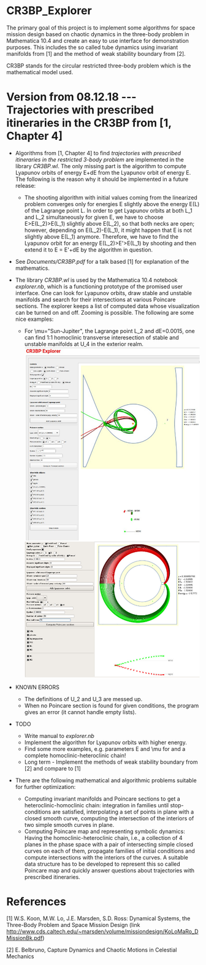 # CR3BP_Explorer

The primary goal of this project is to implement some algorithms for space mission design based on chaotic dynamics in the three-body problem in Mathematica 10.4 and create an easy to use interface for demonstration purposes. This includes the so called tube dynamics using invariant manifolds from [1] and the method of weak stability boundary from [2].

CR3BP stands for the circular restricted three-body problem which is the mathematical model used.

Version from 08.12.18 --- Trajectories with prescribed itineraries in the CR3BP from [1, Chapter 4]
=====================

* Algorithms from [1, Chapter 4] to find *trajectories with prescribed itineraries in the restricted 3-body problem* are implemented in the library *CR3BP.wl*. The only missing part is the algorithm to compute Lyapunov orbits of energy E+dE from the Lyapunov orbit of energy E. The following is the reason why it should be implemented in a future release: 

  * The shooting algorithm with initial values coming from the linearized problem converges only for energies E slightly above the energy E(L) of the Lagrange point L. In order to get Lyapunov orbits at both L_1 and L_2 simultaneously for given E, we have to choose E>E(L_2)>E(L_1) slightly above E(L_2), so that both necks are open; however, depending on E(L_2)-E(L_1), it might happen that E is not slightly above E(L_1) anymore. Therefore, we have to find the Lyapunov orbit for an energy E(L_2)>E'>E(L_1) by shooting and then extend it to E = E'+dE by the algorithm in question. 

* See *Documents/CR3BP.pdf* for a talk based [1] for explanation of the mathematics.

* The library *CR3BP.wl* is used by the Mathematica 10.4 notebook *explorer.nb*, which is a functioning prototype of the promised user interface. One can look for Lyapunov orbits, draw stable and unstable manifolds and search for their intersections at various Poincare sections. The explorer keeps a list of computed data whose visualization can be turned on and off. Zooming is possible. The following are some nice examples:
  * For \mu="Sun-Jupiter",  the Lagrange point L_2 and dE=0.0015, one can find 1:1 homoclinic transverse interesection of stable and unstable manifolds at U_4 in the exterior realm.
  ![alt text](https://github.com/p135246/CR3BP_Explorer/blob/master/Graphics/moonflyby.jpg)
  ![alt text](https://github.com/p135246/CR3BP_Explorer/blob/master/Graphics/11homoclinig.jpeg)

* KNOWN ERRORS
  * The definitions of U_2 and U_3 are messed up.
  * When no Poincare section is found for given conditions, the program gives an error (it cannot handle empty lists). 

* TODO
  * Write manual to *explorer.nb*
  * Implement the algorithm for Lyapunov orbits with higher energy.
  * Find some more examples, e.g. parameters E and \mu for and a complete homoclinic-heteroclinic chain!
  * Long term - Implement the methods of weak stability boundary from [2] and compare to [1]

* There are the following mathematical and algorithmic problems suitable for further optimization:

  * Computing invariant manifolds and Poincare sections to get a heteroclinic-homoclinic chain: integration in families until stop-conditions are satisfied, interpolating a set of points in plane with a closed smooth curve, computing the intersection of the interiors of two simple smooth curves in plane.
  * Computing Poincare map and representing symbolic dynamics: Having the homoclinic-heteroclinic chain, i.e., a collection of 4 planes in the phase space with a pair of intersecting simple closed curves on each of them, propagate families of initial conditions and compute intersections with the interiors of the curves. A suitable data structure has to be developed to represent this so called Poincare map and quickly answer questions about trajectories with prescribed itineraries.

References
==========

[1] W.S. Koon, M.W. Lo, J.E. Marsden, S.D. Ross: Dynamical Systems, the Three-Body Problem
and Space Mission Design (link http://www.cds.caltech.edu/~marsden/volume/missiondesign/KoLoMaRo_DMissionBk.pdf)

[2] E. Belbruno, Capture Dynamics and Chaotic Motions in Celestial Mechanics
